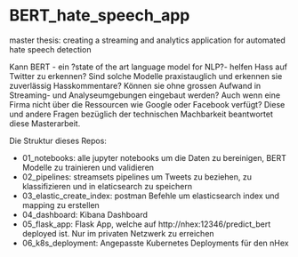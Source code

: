 # BERT_hate_speech_app
master thesis: creating a streaming and analytics application for automated hate speech detection

Kann BERT - ein ?state of the art language model for NLP?- helfen Hass auf Twitter zu erkennen? Sind solche Modelle praxistauglich und erkennen sie zuverlässig Hasskommentare? Können sie ohne grossen Aufwand in Streaming- und Analyseumgebungen eingebaut werden? Auch wenn eine Firma nicht über die Ressourcen wie Google oder Facebook verfügt? Diese und andere Fragen bezüglich der technischen Machbarkeit beantwortet diese Masterarbeit.

Die Struktur dieses Repos:
<ul>
<li>01_notebooks: alle jupyter notebooks um die Daten zu bereinigen, BERT Modelle zu trainieren und validieren</li>
<li>02_pipelines: streamsets pipelines um Tweets zu beziehen, zu klassifizieren und in elaticsearch zu speichern</li>
<li>03_elastic_create_index: postman Befehle um elasticsearch index und mapping zu erstellen </li>
<li>04_dashboard: Kibana Dashboard</li>
<li> 
05_flask_app: Flask App, welche auf http://nhex:12346/predict_bert deployed ist. Nur im privaten Netzwerk zu erreichen</li>
<li>06_k8s_deployment: Angepasste Kubernetes Deployments für den nHex</li>
</ul>



 

